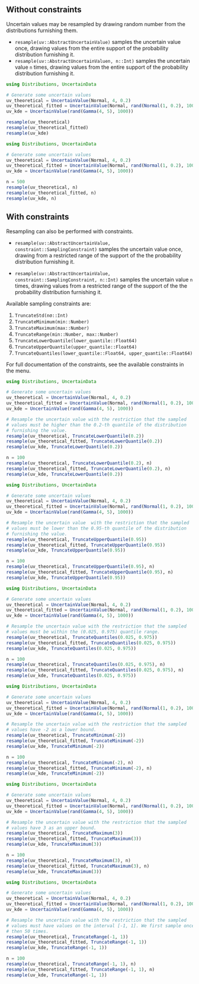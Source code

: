 ## Without constraints


Uncertain values may be resampled by drawing random number from the distributions
furnishing them.

- `resample(uv::AbstractUncertainValue)` samples the uncertain value once,
    drawing values from the entire support of the probability distribution
    furnishing it.
- `resample(uv::AbstractUncertainValuen, n::Int)` samples the uncertain value
    `n` times, drawing values from the entire support of the probability
    distribution furnishing it.

``` julia tab="Resample once"
using Distributions, UncertainData

# Generate some uncertain values
uv_theoretical = UncertainValue(Normal, 4, 0.2)
uv_theoretical_fitted = UncertainValue(Normal, rand(Normal(1, 0.2), 1000))
uv_kde = UncertainValue(rand(Gamma(4, 5), 1000))

resample(uv_theoretical)
resample(uv_theoretical_fitted)
resample(uv_kde)
```

``` julia tab="Resample n times"
using Distributions, UncertainData

# Generate some uncertain values
uv_theoretical = UncertainValue(Normal, 4, 0.2)
uv_theoretical_fitted = UncertainValue(Normal, rand(Normal(1, 0.2), 1000))
uv_kde = UncertainValue(rand(Gamma(4, 5), 1000))

n = 500
resample(uv_theoretical, n)
resample(uv_theoretical_fitted, n)
resample(uv_kde, n)
```


## With constraints

Resampling can also be performed with constraints.

- `resample(uv::AbstractUncertainValue, constraint::SamplingConstraint)`
    samples the uncertain value once, drawing from a restricted
    range of the support of the the probability distribution furnishing it.

- `resample(uv::AbstractUncertainValue, constraint::SamplingConstraint, n::Int)`
    samples the uncertain value `n` times, drawing values from a restricted
    range of the support of the the probability distribution furnishing it.

Available sampling constraints are:
1. `TruncateStd(nσ::Int)`
2. `TruncateMinimum(min::Number)`
3. `TruncateMaximum(max::Number)`
4. `TruncateRange(min::Number, max::Number)`
5. `TruncateLowerQuantile(lower_quantile::Float64)`
6. `TruncateUpperQuantile(upper_quantile::Float64)`
7. `TruncateQuantiles(lower_quantile::Float64, upper_quantile::Float64)`

For full documentation of the constraints, see the available constraints
in the menu.


``` julia tab="Lower quantile"
using Distributions, UncertainData

# Generate some uncertain values
uv_theoretical = UncertainValue(Normal, 4, 0.2)
uv_theoretical_fitted = UncertainValue(Normal, rand(Normal(1, 0.2), 1000))
uv_kde = UncertainValue(rand(Gamma(4, 5), 1000))

# Resample the uncertain value with the restriction that the sampled
# values must be higher than the 0.2-th quantile of the distribution
# furnishing the value.
resample(uv_theoretical, TruncateLowerQuantile(0.2))
resample(uv_theoretical_fitted, TruncateLowerQuantile(0.2))
resample(uv_kde, TruncateLowerQuantile(0.2))

n = 100
resample(uv_theoretical, TruncateLowerQuantile(0.2), n)
resample(uv_theoretical_fitted, TruncateLowerQuantile(0.2), n)
resample(uv_kde, TruncateLowerQuantile(0.2))


```

``` julia tab="Upper quantile"
using Distributions, UncertainData

# Generate some uncertain values
uv_theoretical = UncertainValue(Normal, 4, 0.2)
uv_theoretical_fitted = UncertainValue(Normal, rand(Normal(1, 0.2), 1000))
uv_kde = UncertainValue(rand(Gamma(4, 5), 1000))

# Resample the uncertain value  with the restriction that the sampled
# values must be lower than the 0.95-th quantile of the distribution
# furnishing the value.
resample(uv_theoretical, TruncateUpperQuantile(0.95))
resample(uv_theoretical_fitted, TruncateUpperQuantile(0.95))
resample(uv_kde, TruncateUpperQuantile(0.95))

n = 100
resample(uv_theoretical, TruncateUpperQuantile(0.95), n)
resample(uv_theoretical_fitted, TruncateUpperQuantile(0.95), n)
resample(uv_kde, TruncateUpperQuantile(0.95))
```

``` julia tab="Quantile range"
using Distributions, UncertainData

# Generate some uncertain values
uv_theoretical = UncertainValue(Normal, 4, 0.2)
uv_theoretical_fitted = UncertainValue(Normal, rand(Normal(1, 0.2), 1000))
uv_kde = UncertainValue(rand(Gamma(4, 5), 1000))

# Resample the uncertain value with the restriction that the sampled
# values must be within the (0.025, 0.975) quantile range.
resample(uv_theoretical, TruncateQuantiles(0.025, 0.975))
resample(uv_theoretical_fitted, TruncateQuantiles(0.025, 0.975))
resample(uv_kde, TruncateQuantiles(0.025, 0.975))

n = 100
resample(uv_theoretical, TruncateQuantiles(0.025, 0.975), n)
resample(uv_theoretical_fitted, TruncateQuantiles(0.025, 0.975), n)
resample(uv_kde, TruncateQuantiles(0.025, 0.975))
```

``` julia tab="Minimum"
using Distributions, UncertainData

# Generate some uncertain values
uv_theoretical = UncertainValue(Normal, 4, 0.2)
uv_theoretical_fitted = UncertainValue(Normal, rand(Normal(1, 0.2), 1000))
uv_kde = UncertainValue(rand(Gamma(4, 5), 1000))

# Resample the uncertain value with the restriction that the sampled
# values have -2 as a lower bound.
resample(uv_theoretical, TruncateMinimum(-2))
resample(uv_theoretical_fitted, TruncateMinimum(-2))
resample(uv_kde, TruncateMinimum(-2))

n = 100
resample(uv_theoretical, TruncateMinimum(-2), n)
resample(uv_theoretical_fitted, TruncateMinimum(-2), n)
resample(uv_kde, TruncateMinimum(-2))
```

``` julia tab="Maximum"
using Distributions, UncertainData

# Generate some uncertain values
uv_theoretical = UncertainValue(Normal, 4, 0.2)
uv_theoretical_fitted = UncertainValue(Normal, rand(Normal(1, 0.2), 1000))
uv_kde = UncertainValue(rand(Gamma(4, 5), 1000))

# Resample the uncertain value with the restriction that the sampled
# values have 3 as an upper bound.
resample(uv_theoretical, TruncateMaximum(3))
resample(uv_theoretical_fitted, TruncateMaximum(3))
resample(uv_kde, TruncateMaximum(3))

n = 100
resample(uv_theoretical, TruncateMaximum(3), n)
resample(uv_theoretical_fitted, TruncateMaximum(3), n)
resample(uv_kde, TruncateMaximum(3))
```


``` julia tab="Range"
using Distributions, UncertainData

# Generate some uncertain values
uv_theoretical = UncertainValue(Normal, 4, 0.2)
uv_theoretical_fitted = UncertainValue(Normal, rand(Normal(1, 0.2), 1000))
uv_kde = UncertainValue(rand(Gamma(4, 5), 1000))

# Resample the uncertain value with the restriction that the sampled
# values must have values on the interval [-1, 1]. We first sample once,
# then 50 times.
resample(uv_theoretical, TruncateRange(-1, 1))
resample(uv_theoretical_fitted, TruncateRange(-1, 1))
resample(uv_kde, TruncateRange(-1, 1))

n = 100
resample(uv_theoretical, TruncateRange(-1, 1), n)
resample(uv_theoretical_fitted, TruncateRange(-1, 1), n)
resample(uv_kde, TruncateRange(-1, 1))
```
